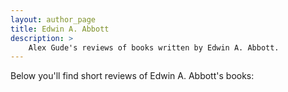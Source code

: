 ```yaml
---
layout: author_page
title: Edwin A. Abbott
description: >
    Alex Gude's reviews of books written by Edwin A. Abbott.
---
```


Below you'll find short reviews of Edwin A. Abbott's books: